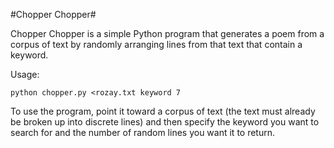 #Chopper Chopper#

Chopper Chopper is a simple Python program that generates a poem from a corpus of text by randomly arranging lines from that text that contain a keyword.

Usage:

    python chopper.py <rozay.txt keyword 7

To use the program, point it toward a corpus of text (the text must already be broken up into discrete lines) and then specify the keyword you want to search for and the number of random lines you want it to return. 




